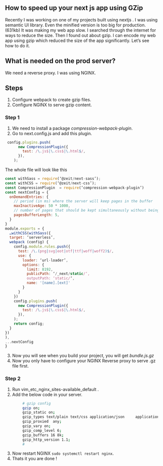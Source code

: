 ## How to speed up your next js app using GZip

Recently I was working on one of my projects built using nextjs . I was using semantic UI library. Even the minified version is too big for production. (631kb)  It was making my web app slow.  I searched through the internet for ways to reduce the size. Then I found out about gzip. I can encode my web app using gzip which reduced the size of the app significantly. Let’s see how to do it.

## What is needed on the prod server?

We need a reverse proxy. I was using NGINX. 


## Steps
1. Configure webpack to create gzip files.
2. Configure NGINX to serve gzip content.

### Step 1
1. We need to install a package   _compression-webpack-plugin_.
2. Go to next.config.js and add this plugin.

```javascript
 config.plugins.push(
      new CompressionPlugin({
        test: /\.js$|\.css$|\.html$/,
      }),
    );
```

The whole file will look like this

```javascript
const withSass = require(‘@zeit/next-sass’);
const withCSS = require(‘@zeit/next-css’);
const CompressionPlugin  = require(‘compression-webpack-plugin’)
const nextConfig = {
  onDemandEntries: {
    // period (in ms) where the server will keep pages in the buffer
    maxInactiveAge: 50 * 1000,
    // number of pages that should be kept simultaneously without being disposed
    pagesBufferLength: 5,
  }
}
module.exports = {
  …withCSS(withSass({
  target: ‘serverless’,
  webpack (config) {
    config.module.rules.push({
      test: /\.(png|svg|eot|otf|ttf|woff|woff2)$/,
      use: {
        loader: ‘url-loader’,
        options: {
          limit: 8192,
          publicPath: ‘/_next/static/‘,
          outputPath: ‘static/‘,
          name: '[name].[ext]'
        }
      }
    })
    config.plugins.push(
      new CompressionPlugin({
        test: /\.js$|\.css$|\.html$/,
      }),
    );
    return config;
  }
})
),
...nextConfig
}

```

3. Now you will see when you build your project, you will get _bundle.js.gz_ 
4. Now you only have to configure your NGINX Reverse proxy to serve .gz file first.

### Step 2

1. Run vim_etc_nginx_sites-available_default .
2. Add the below code in your server.

```bash
        # gzip config
        gzip on;
        gzip_static on;
        gzip_types text/plain text/css application/json 	application/x-javascript text/xml application/xml application/xml+rss text/javascript;
        gzip_proxied  any;
        gzip_vary on;
        gzip_comp_level 6;
        gzip_buffers 16 8k;
        gzip_http_version 1.1;
        #
```

3. Now restart NGINX `sudo systemctl restart nginx`.
4. Thats it you are done !
